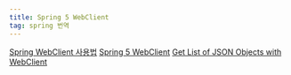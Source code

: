 ```yaml
---
title: Spring 5 WebClient
tag: spring 번역
---  
```



[Spring WebClient 사용법](https://medium.com/@odysseymoon/spring-webclient-%EC%82%AC%EC%9A%A9%EB%B2%95-5f92d295edc0)
[Spring 5 WebClient](https://www.baeldung.com/spring-5-webclient)
[Get List of JSON Objects with WebClient](https://www.baeldung.com/spring-webclient-json-list)